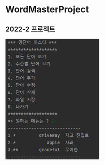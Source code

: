 # WordMasterProject

## 2022-2 프로젝트 

<img src = 'https://github.com/soolee97/WordMasterProject/blob/master/screenshot/%EB%8B%A8%EC%96%B4%EB%B3%B4%EA%B8%B0.PNG' width = 300>

